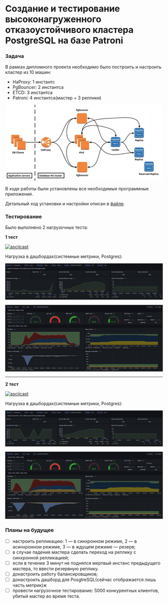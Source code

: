 # Cоздание и тестирование высоконагруженного отказоустойчивого кластера PostgreSQL на базе Patroni

### Задача
В рамках дипломного проекта необходимо было построить и настроить кластер из 10 машин:

* HaProxy: 1 инстантс
* PgBouncer: 2 инстантса
* ETCD: 3 инстантса
* Patroni: 4 инстантса(мастер + 3 реплики)

![otus_schema.jpeg](files%2Fotus_schema.jpeg)

В ходе работы были установлены все необходимые программные приложения.

Детальный ход установки и настройки описан в [файле](progress.md).

### Тестирование
Было выполнено 2 нагрузочных теста:

**1 тест**

[![asciicast](https://asciinema.org/a/WIBJHc528rnfomHaxvckx6hQO.svg)](https://asciinema.org/a/WIBJHc528rnfomHaxvckx6hQO)

Нагрузка в дашбордах(системные метрики, Postgres):

![otus_dash_system_1.png](files/otus_dash_system_1.png)

![otus_dash_postgres_1.png](files/otus_dash_postgres_1.png)

---
**2 тест**

[![asciicast](https://asciinema.org/a/tD08ru6mFVumKckFW3ODZDfu7.svg)](https://asciinema.org/a/tD08ru6mFVumKckFW3ODZDfu7)

Нагрузка в дашбордах(системные метрики, Postgres):

![otus_dash_system_2.png](files/otus_dash_system_2.png)

![otus_dash_postgres_2.png](files/otus_dash_postgres_2.png)


### Планы на будущее

- [ ] настроить репликацию: 1 — в синхронном режиме, 2 — в асинхронном режиме, 3 — в ждущем режиме — резерв;
- [ ] в случае падения мастера сделать переход на реплику с синхронной репликацией;
- [ ] если в течение 3 минут не поднялся мертвый инстанс предыдущего мастера, то ввести резервную реплику.
- [ ] донастроить работу балансировщиков;
- [ ] донастроить дашборд для PosgtreSQL(сейчас отображается лишь часть метрик)ж
- [ ] провести нагрузочное тестирование: 5000 конкурентных клиентов, убитый мастер во время теста.
